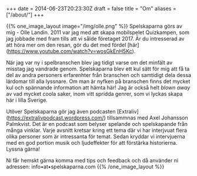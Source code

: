 +++
date = 2014-06-23T20:23:30Z
draft = false
title = "Om"
aliases = ["/about/"]
+++

{{% one_image_layout image="/img/olle.png" %}}
Spelskaparna görs av mig - Olle Landin. 2011 var jag med att skapa mobilspelet Quizkampen, som jag jobbade med fram tills att vi sålde företaget 2017. Är du intresserad av att höra mer om den resan, gör du det med fördel [här] (https://www.youtube.com/watch?v=wosGkEnH5Kc). 

När jag var ny i spelbranschen blev jag tidigt varse om det minfält av misstag jag vandrade genom. Spelskaparna blev ett kul sätt för mig att få ta del av andra personers erfarenhter från branschen och samtidigt dela dessa lärdomar till alla lyssnare. Om man är nyfken på branschen finns det mycket kul och spännande information att hämta här! Jag är också helt _blown away_ av vad mycket coola saker, inom vitt spridda genrer, som vi lyckas skapa här i lilla Sverige.

Utöver Spelskaparna gör jag även podcasten [Extraliv] (https://extralivpodcast.wordpress.com/) tillsammnas med Axel Johansson Palmkvist. Det är en podcast som belyser spelande och spelskapande från många vinklar. Varje avsnitt kretsar kring ett tema där vi har interjvuat flera olika personer som är intressanta för temat. Sedan kryddar vi intervjuerna med en god portion musik och ljudeffekter för att förstärka historierna. Lyssna gärna!

Ni får hemskt gärna komma med tips och feedback och då använder ni adressen:
info•at•spelskaparna.com
{{% /one_image_layout %}}
